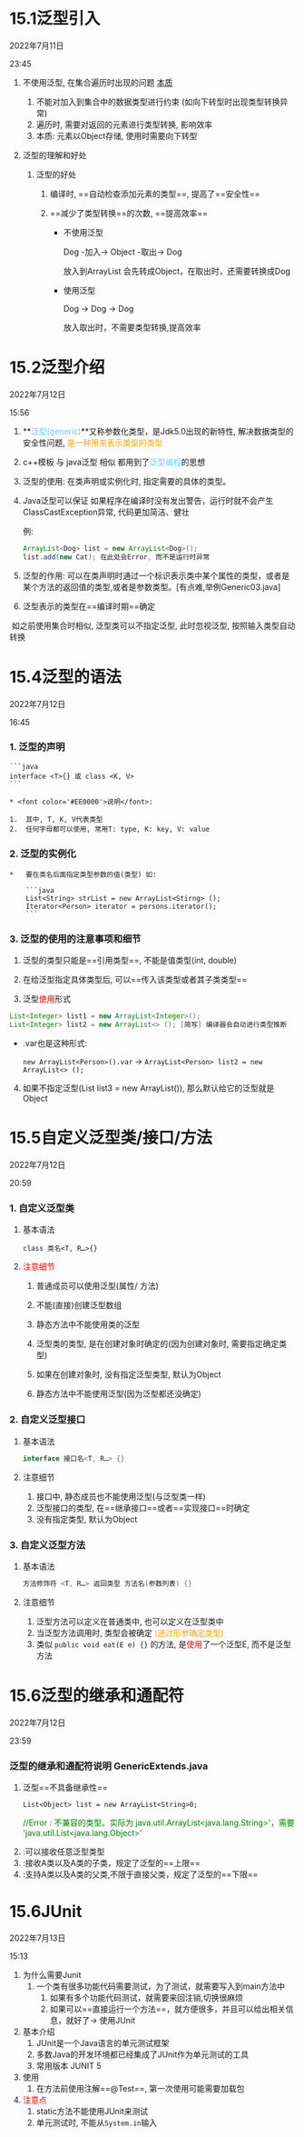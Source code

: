 # 15.1泛型引入

2022年7月11日

23:45

1.  不使用泛型, 在集合遍历时出现的问题 [本质]()
    1.  不能对加入到集合中的数据类型进行约束 (如向下转型时出现类型转换异常)
    2.  遍历时, 需要对返回的元素进行类型转换, 影响效率
    3.  本质: 元素以Object存储, 使用时需要向下转型

2.  泛型的理解和好处
    1.  泛型的好处
        1. 编译时, ==自动检查添加元素的类型==, 提高了==安全性==
        
        2. ==减少了类型转换==的次数, ==提高效率==

           * 不使用泛型

             Dog -加入-> Object -取出-> Dog
        
             放入到ArrayList 会先转成Object，在取出时，还需要转换成Dog
        
           * 使用泛型
        
             Dog -> Dog -> Dog
        
             放入取出时，不需要类型转换,提高效率

# 15.2泛型介绍

2022年7月12日

15:56

1. **<font color='#66ccff'>泛型(generic)</font>**又称参数化类型，是Jdk5.0出现的新特性, 解决数据类型的安全性问题, <font color='orange'>是一种用来表示类型的类型</font>

2. c++模板 与 java泛型 相似 都用到了<font color='#66ccff'>泛型编程</font>的思想

3. 泛型的使用: 在类声明或实例化时, 指定需要的具体的类型。

4. Java泛型可以保证 如果程序在编译时没有发出警告，运行时就不会产生ClassCastException异常, 代码更加简洁、健壮

   例:

   ```java
   ArrayList<Dog> list = new ArrayList<Dog>();
   list.add(new Cat); 在此处会Error, 而不是运行时异常
   ```

5. 泛型的作用: 可以在类声明时通过一个标识表示类中某个属性的类型，或者是某个方法的返回值的类型,或者是参数类型。[有点难,举例Generic03.java]

6.  泛型表示的类型在==编译时期==确定

​		如之前使用集合时相似, 泛型类可以不指定泛型, 此时忽视泛型, 按照输入类型自动转换

# 15.4泛型的语法

2022年7月12日

16:45

### 1.  泛型的声明

    ```java
    interface <T>{} 或 class <K, V>
    ```
    
    * <font color='#EE0000'>说明</font>:
    
    1.  其中, T, K, V代表类型
    2.  任何字母都可以使用, 常用T: type, K: key, V: value

### 2.  泛型的实例化

    *   要在类名后面指定类型参数的值(类型) 如:
    
        ```java
        List<String> strList = new ArrayList<Stirng> ();
        Iterator<Person> iterator = persons.iterator();
        ```


### 3. 泛型的使用的注意事项和细节

   1.  泛型的类型只能是==引用类型==, 不能是值类型(int, double)

   2. 在给泛型指定具体类型后, 可以==传入该类型或者其子类类型==

   3. 泛型<font color='#EE0000'>使用</font>形式

   ```java
   List<Integer> list1 = new ArrayList<Integer>();
   List<Integer> list2 = new ArrayList<> (); [简写] 编译器会自动进行类型推断
   ```

   * .var也是这种形式:

     `new ArrayList<Person>().var` -> `ArrayList<Person> list2 = new ArrayList<> ();`

   4. 如果不指定泛型(List list3 = new ArrayList()), 那么默认给它的泛型<E>就是Object

# 15.5自定义泛型类/接口/方法

2022年7月12日

20:59

### 1. 自定义泛型类

1.  基本语法

    `class 类名<T, R…>{}`

2.  <font color='#EE0000'>注意细节</font>
    
    1. 普通成员可以使用泛型(属性/ 方法)
    
    2. 不能(直接)创建泛型数组
    
    3. 静态方法中不能使用类的泛型
    
    4. 泛型类的类型, 是在创建对象时确定的(因为创建对象时, 需要指定确定类型)
    
    5. 如果在创建对象时, 没有指定泛型类型, 默认为Object
    
    6. 静态方法中不能使用泛型(因为泛型都还没确定)
    
       

### 2. 自定义泛型接口

1. 基本语法

   ```java
   interface 接口名<T, R…> {}
   ```

2.  注意细节
    1.  接口中, 静态成员也不能使用泛型(与泛型类一样)
    2.  泛型接口的类型, 在==继承接口==或者==实现接口==时确定
    3.  没有指定类型, 默认为Object

### 3. 自定义泛型方法

1. 基本语法

   ```java
   方法修饰符 <T, R…> 返回类型 方法名(参数列表) {}
   ```

2.  注意细节
    1.  泛型方法可以定义在普通类中, 也可以定义在泛型类中
    2.  当泛型方法调用时, 类型会被确定 <font color='orange'>(通过形参确定类型)</font>
    3.  类似 `public void eat(E e) {}` 的方法, 是<font color='#EE0000'>使用</font>了一个泛型E, 而不是泛型方法

# 15.6泛型的继承和通配符

2022年7月12日

23:59

### 泛型的继承和通配符说明 GenericExtends.java

1.  泛型==不具备继承性==

    `List<Object> list = new ArrayList<String>0;`

    <font color='green'>//Error : 不兼容的类型。实际为 java.util.ArrayList<java.lang.String>'，需要 'java.util.List<java.lang.Object>'</font>

2.  <?>:可以接收任意泛型类型
3.  <? extends A>:接收A类以及A类的子类，规定了泛型的==上限==
4.  <? super A>:支持A类以及A类的父类,不限于直接父类，规定了泛型的==下限==

# 15.6JUnit

2022年7月13日

15:13

1.  为什么需要Junit
    1.  一个类有很多功能代码需要测试，为了测试，就需要写入到main方法中
        1.  如果有多个功能代码测试，就需要来回注销,切换很麻烦
        2.  如果可以==直接运行一个方法==，就方便很多，并且可以给出相关信息，就好了-> 使用JUnit
2.  基本介绍
    1.  JUnit是一个Java语言的单元测试框架
    2.  多数Java的开发环境都已经集成了JUnit作为单元测试的工具
    3.  常用版本 JUNIT 5
3.  使用
    1.  在方法前使用注解==@Test==, 第一次使用可能需要加载包
4.  <font color='#EE0000'>注意点</font>
    1.  static方法不能使用JUnit来测试
    1.  单元测试时, 不能从`System.in`输入
